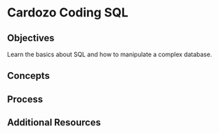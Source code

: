# Cardozo Coding SQL

## Objectives

Learn the basics about SQL and how to manipulate a complex database.

## Concepts


## Process


## Additional Resources

